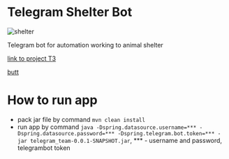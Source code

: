 # Telegram Shelter Bot
![shelter](https://cdn-icons-png.flaticon.com/512/3768/3768967.png)

Telegram bot for automation working to animal shelter

[link to project T3](https://skyengpublic.notion.site/4509dd17f5f840f1ba6807fe83aa9c15)

[butt](https://img.shields.io/badge/any_text-you_like-blue)


# How to run app
- pack jar file by command ```mvn clean install```
- run app by command ```java -Dspring.datasource.username=*** -Dspring.datasource.password=*** -Dspring.telegram.bot.token=*** -jar telegram_team-0.0.1-SNAPSHOT.jar```, *** - username and password, telegrambot token
  
